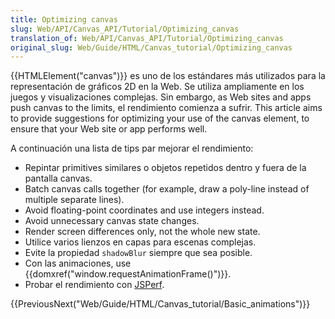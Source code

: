 ```yaml
---
title: Optimizing canvas
slug: Web/API/Canvas_API/Tutorial/Optimizing_canvas
translation_of: Web/API/Canvas_API/Tutorial/Optimizing_canvas
original_slug: Web/Guide/HTML/Canvas_tutorial/Optimizing_canvas
---
```


{{HTMLElement("canvas")}} es uno de los estándares más utilizados para la representación de gráficos 2D en la Web. Se utiliza ampliamente en los juegos y visualizaciones complejas. Sin embargo, as Web sites and apps push canvas to the limits, el rendimiento comienza a sufrir. This article aims to provide suggestions for optimizing your use of the canvas element, to ensure that your Web site or app performs well.

A continuación una lista de tips par mejorar el rendimiento:

- Repintar primitives similares o objetos repetidos dentro y fuera de la pantalla canvas.
- Batch canvas calls together (for example, draw a poly-line instead of multiple separate lines).
- Avoid floating-point coordinates and use integers instead.
- Avoid unnecessary canvas state changes.
- Render screen differences only, not the whole new state.
- Utilice varios lienzos en capas para escenas complejas.
- Evite la propiedad `shadowBlur` siempre que sea posible.
- Con las animaciones, use {{domxref("window.requestAnimationFrame()")}}.
- Probar el rendimiento con [JSPerf](http://jsperf.com).

{{PreviousNext("Web/Guide/HTML/Canvas_tutorial/Basic_animations")}}
